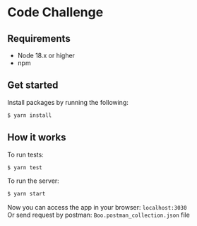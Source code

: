 # Code Challenge
## Requirements
- Node 18.x or higher
- npm

## Get started
Install packages by running the following:
```bash
$ yarn install 
```

## How it works
To run tests:
```bash
$ yarn test
```

To run the server:
```bash
$ yarn start
```
Now you can access the app in your browser: `localhost:3030`  
Or send request by postman: `Boo.postman_collection.json` file